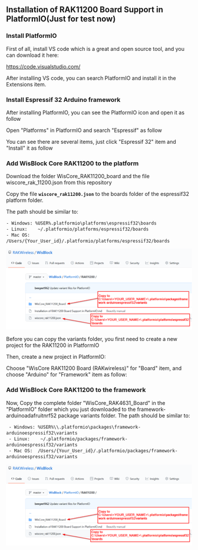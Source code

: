 ## Installation of RAK11200 Board Support in PlatformIO(Just for test now)

### Install PlatformIO

First of all, install VS code which is a great and open source tool, and you can download it here:

https://code.visualstudio.com/

After installing VS code, you can search PlatformIO and install it in the Extensions item.

### Install  Espressif 32 Arduino framework

After installing PlatformIO, you can see the PlatformIO icon and open it as follow

Open "Platforms" in PlatformIO and search "Espressif" as follow

You can see there are several items, just click "Espressif 32" item and "Install" it as follow

### Add WisBlock Core RAK11200 to the platform

Download the folder WisCore_RAK11200_board and the file wiscore_rak_11200.json from this repository

Copy the file **`wiscore_rak11200.json`** to the boards folder of the espressif32 platform folder.

The path should be similar to:
```
- Windows: %USER%.platformio\platforms\espressif32\boards
- Linux:    ~/.platformio/platforms/espressif32/boards
- Mac OS:  /Users/{Your_User_id}/.platformio/platforms/espressif32/boards
```

![pio_folder_location](../../assets/PlatformIO/pio_folder_location_rak11200.png)

Before you can copy the variants folder, you first need to create a new project for the RAK11200 in PlatformIO

Then, create a new project in PlatformIO:

Choose "WisCore RAK11200 Board (RAKwireless)" for "Board" item, and choose "Arduino" for "Framework" item as follow:


### Add WisBlock Core RAK11200 to the framework

Now, Copy the complete folder "WisCore_RAK4631_Board" in the "PlatformIO" folder which you just downloaded to the framework-arduinoadafruitnrf52 package variants folder. The path should be similar to:

```
 - Windows: %USER%\\.platformio\packages\framework-arduinoespressif32\variants
 - Linux:    ~/.platformio/packages/framework-arduinoespressif32/variants
 - Mac OS:  /Users/{Your_User_id}/.platformio/packages/framework-arduinoespressif32/variants
```

![pio_folder_location](../../assets/PlatformIO/pio_folder_location_rak11200.png)


